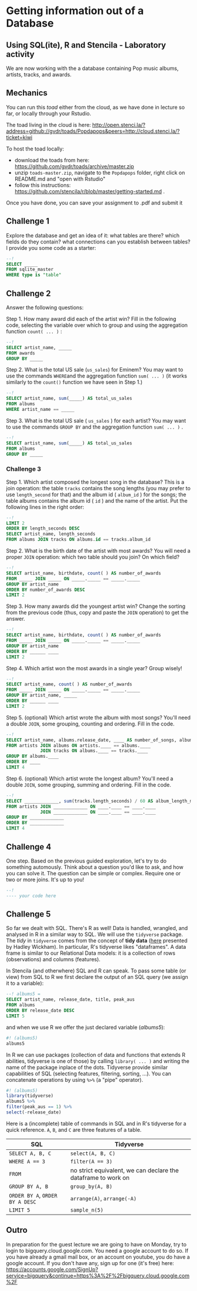 # Getting information out of a Database

## Using SQL(ite), R and Stencila - Laboratory activity

We are now working with the a database containing Pop music albums, artists, tracks, and awards.

## Mechanics

You can run this _toad_ either from the cloud, as we have done in lecture so far, or locally through your Rstudio.

The toad living in the cloud is here: http://open.stenci.la/?address=github://gvdr/toads/Popdapops&peers=http://cloud.stenci.la/?ticket=kiwi

To host the toad locally:
-  download the toads from here: https://github.com/gvdr/toads/archive/master.zip
-  unzip `toads-master.zip`, navigate to the `Popdapops` folder, right click on README.md and "open with Rstudio"
-  follow this instructions: https://github.com/stencila/r/blob/master/getting-started.md .

Once you have done, you can save your assignment to .pdf and submit it 

## Challenge 1

Explore the database and get an idea of it: what tables are there? which fields do they contain? what connections can you establish between tables? I provide you some code as a starter:

```sql
--!
SELECT _____
FROM sqlite_master
WHERE type is "table"
```

## Challenge 2

Answer the following questions:

Step 1. How many award did each of the artist win? Fill in the following code, selecting the variable over which to group and using the aggregation function 
`count( ... )`
:

```sql
--!
SELECT artist_name, _____
FROM awards
GROUP BY _____
```

Step 2. What is the total US sale (`us_sales`) for Eminem? You may want to use the commands `WHERE`and the aggregation function
`sum( ... )`
(it works similarly to the
`count()`
function we have seen in Step 1.)

```sql
--!
SELECT artist_name, sum(_____) AS total_us_sales
FROM albums
WHERE artist_name == _____
```

Step 3.  What is the total US sale (
`us_sales`
) for each artist? You may want to use the commands 
`GROUP BY`
and the aggregation function 
`sum( ... )`
.

```sql
--!
SELECT artist_name, sum(_____) AS total_us_sales
FROM albums
GROUP BY _____
```

### Challenge 3


Step 1.  Which artist composed the longest song in the database? This is a join operation: the table 
`tracks`
contains the song lengths (you may prefer to use 
`length_second`
for that) and the album id (
`album_id`
) for the songs; the table albums contains the album id (
`id`
) and the name of the artist. Put the following lines in the right order:

```sql
--!
LIMIT 2
ORDER BY length_seconds DESC
SELECT artist_name, length_seconds
FROM albums JOIN tracks ON albums.id == tracks.album_id
```

Step 2. What is the birth date of the artist with most awards?  You will need a proper `JOIN` operation: which two table should you join? On which field?

```sql
--!
SELECT artist_name, birthdate, count( ) AS number_of_awards
FROM _____ JOIN _____ ON _____._____ == _____._____
GROUP BY artist_name
ORDER BY number_of_awards DESC
LIMIT 2
```

Step 3. How many awards did the youngest artist win? Change the sorting from the previous code (thus, copy and paste the `JOIN` operation) to get the answer.

```sql
--!
SELECT artist_name, birthdate, count( ) AS number_of_awards
FROM _____ JOIN _____ ON _____._____ == _____._____
GROUP BY artist_name
ORDER BY ______ ____
LIMIT 2
```

Step 4. Which artist won the most awards in a single year? Group wisely!

```sql
--!
SELECT artist_name, count( ) AS number_of_awards
FROM _____ JOIN _____ ON _____._____ == _____._____
GROUP BY artist_name, _____
ORDER BY ______ ____
LIMIT 2
```

Step 5. (optional) Which artist wrote the album with most songs? You'll need a double `JOIN`, some grouping, counting and ordering. Fill in the code.

```sql
--!
SELECT artist_name, albums.release_date, ____ AS number_of_songs, albums.title
FROM artists JOIN albums ON artists.____ == albums.____
             JOIN tracks ON albums.____ == tracks.____
GROUP BY albums.____
ORDER BY ____
LIMIT 4
```

Step 6. (optional) Which artist wrote the longest album? You'll need a double `JOIN`, some grouping, summing and ordering. Fill in the code.

```sql
--!
SELECT _____________, sum(tracks.length_seconds) / 60 AS album_length_minutes
FROM artists JOIN _____________ ON ____.____ == ____.____
             JOIN _____________ ON ____.____ == ____.____
GROUP BY _____________
ORDER BY _____________
LIMIT 4
```

## Challenge 4

One step. Based on the previous guided exploration, let's try to do something automously. Think about a question you'd like to ask, and how you can solve it. The question can be simple or complex. Require one or two or more joins. It's up to you!

```sql
--!
---- your code here
```

## Challenge 5

So far we dealt with SQL. There's R as well! Data is handled, wrangled, and analysed in R in a similar way to SQL. We will use the `tidyverse` package. The _tidy_ in `tidyverse` comes from the concept of **tidy data** ([here](http://vita.had.co.nz/papers/tidy-data.html) presented by Hadley Wickham). In particular, R's tidyverse likes "dataframes". A data frame is similar to our Relational Data models: it is a collection of rows (observations) and columns (features).

In Stencila (and otherwhere) SQL and R can speak. To pass some table (or view) from SQL to R we first declare the output of an SQL query (we assign it to a variable):

```sql
--! albums5 =
SELECT artist_name, release_date, title, peak_aus
FROM albums
ORDER BY release_date DESC
LIMIT 5
```

and when we use R we offer the just declared variable (_albums5_):

```r
#! (albums5)
albums5
```

In R we can use packages (collection of data and functions that extends R abilities, tidyverse is one of those) by calling `library( ... )` and writing the name of the package inplace of the dots. Tidyverse provide similar capabilities of SQL (selecting features, filtering, sorting, ...). You can concatenate operations by using `%>%` (a "pipe" operator).

```r
#! (albums5)
library(tidyverse)
albums5 %>%
filter(peak_aus == 1) %>%
select(-release_date)
```

Here is a (incomplete) table of commands in SQL and in R's tidyverse for a quick reference. `A`, `B`, and `C` are three features of a table.

| SQL | Tidyverse |
|------|----------|
| `SELECT A, B, C` | `select(A, B, C)` |
|`WHERE A == 3` | `filter(A == 3)` |
| `FROM` | no strict equivalent, we can declare the dataframe to work on |
| `GROUP BY A, B`| `group_by(A, B)` |
| `ORDER BY A`, `ORDER BY A DESC`  | `arrange(A)`, `arrange(-A)` |
| `LIMIT 5` | `sample_n(5)` |


## Outro

In preparation for the guest lecture we are going to have on Monday, try to login to bigquery.cloud.google.com. You need a google account to do so. If you have already a gmail mail box, or an account on youtube, you do have a google account. If you don't have any, sign up for one (it's free) here: https://accounts.google.com/SignUp?service=bigquery&continue=https%3A%2F%2Fbigquery.cloud.google.com%2F